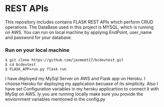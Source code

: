 # REST APIs


This repository includes contains FLASK REST APIs which perform CRUD operations. The DataBase used in this project is MYSQL, which is running on AWS. You can run on local machine by applying EndPoint, user_name and password for your database. 


### Run on your local machine
```sh
$ git clone https://github.com/jasmeet17/bcdevtest.git
$ cd bcdevtest
$ FLASK_APP=run.py flask run
```

I have deployed my MySql Server on AWS and Flask app on Heroku. I choose Heroku for deploying my application becuase of its simplicity. Also I have set Configuration variables in my heroku applicartion to connect it with MySql on AWS. Iy you are running locally make sure you provide the enviornment variables mentioned in the config.py

